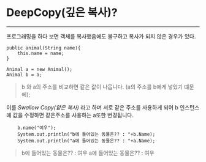 <h1>DeepCopy(깊은 복사)?</h1>
<hr>
프로그래밍을 하다 보면 객체를 복사했음에도 불구하고 복사가 되지 않은 경우가 있다.
    
    public animal(String name){
        this.name = name;
    }

    Animal a = new Animal();
    Animal b = a;
> b 와 a의 주소를 비교하면 같은 값이 나옵니다. (a의 주소를 b에게 넣었기 떄문에);

이를 *Swallow Copy(얕은 복사)* 라고 하며 서로 같은 주소를 사용하게 되어
b 인스턴스에 값을 수정하면 같은주소를 사용하는 a또한 변경됩니다.

```
    b.name("여우");
    System.out.println("b에 들어있는 동물은?? : "+b.Name);
    System.out.println("a에 들어있는 동물은?? : "+a.Name);
```
> b에 들어있는 동물은?? : 여우
> a에 들어있는 동물은?? : 여우


